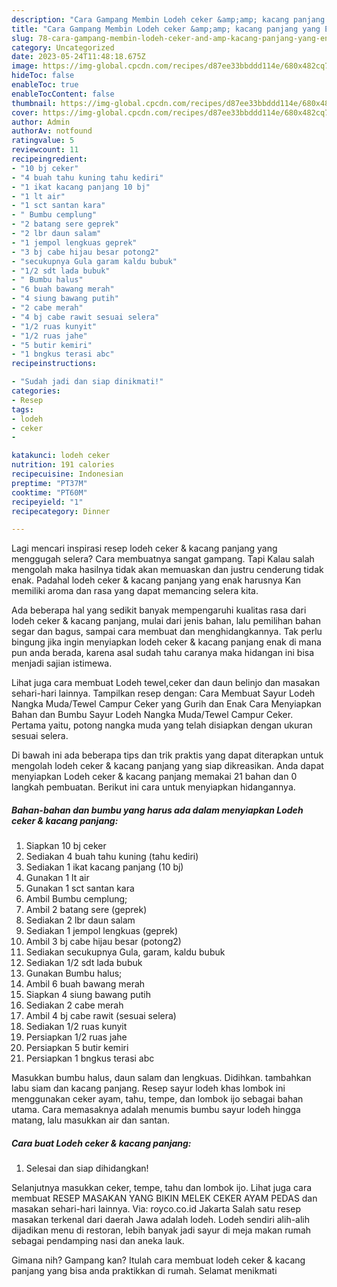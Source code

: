 ```yaml
---
description: "Cara Gampang Membin Lodeh ceker &amp;amp; kacang panjang yang Enak Banget}"
title: "Cara Gampang Membin Lodeh ceker &amp;amp; kacang panjang yang Enak Banget}"
slug: 78-cara-gampang-membin-lodeh-ceker-and-amp-kacang-panjang-yang-enak-banget
category: Uncategorized
date: 2023-05-24T11:48:18.675Z
image: https://img-global.cpcdn.com/recipes/d87ee33bbddd114e/680x482cq70/lodeh-ceker-kacang-panjang-foto-resep-utama.jpg
hideToc: false
enableToc: true
enableTocContent: false
thumbnail: https://img-global.cpcdn.com/recipes/d87ee33bbddd114e/680x482cq70/lodeh-ceker-kacang-panjang-foto-resep-utama.jpg
cover: https://img-global.cpcdn.com/recipes/d87ee33bbddd114e/680x482cq70/lodeh-ceker-kacang-panjang-foto-resep-utama.jpg
author: Admin
authorAv: notfound
ratingvalue: 5
reviewcount: 11
recipeingredient:
- "10 bj ceker"
- "4 buah tahu kuning tahu kediri"
- "1 ikat kacang panjang 10 bj"
- "1 lt air"
- "1 sct santan kara"
- " Bumbu cemplung"
- "2 batang sere geprek"
- "2 lbr daun salam"
- "1 jempol lengkuas geprek"
- "3 bj cabe hijau besar potong2"
- "secukupnya Gula garam kaldu bubuk"
- "1/2 sdt lada bubuk"
- " Bumbu halus"
- "6 buah bawang merah"
- "4 siung bawang putih"
- "2 cabe merah"
- "4 bj cabe rawit sesuai selera"
- "1/2 ruas kunyit"
- "1/2 ruas jahe"
- "5 butir kemiri"
- "1 bngkus terasi abc"
recipeinstructions:

- "Sudah jadi dan siap dinikmati!"
categories:
- Resep
tags:
- lodeh
- ceker
- 

katakunci: lodeh ceker  
nutrition: 191 calories
recipecuisine: Indonesian
preptime: "PT37M"
cooktime: "PT60M"
recipeyield: "1"
recipecategory: Dinner

---
```



Lagi mencari inspirasi resep lodeh ceker &amp; kacang panjang yang menggugah selera? Cara membuatnya sangat gampang. Tapi Kalau salah mengolah maka hasilnya tidak akan memuaskan dan justru cenderung tidak enak. Padahal lodeh ceker &amp; kacang panjang yang enak harusnya Kan memiliki aroma dan rasa yang dapat memancing selera kita.


Ada beberapa hal yang sedikit banyak mempengaruhi kualitas rasa dari lodeh ceker &amp; kacang panjang, mulai dari jenis bahan, lalu pemilihan bahan segar dan bagus, sampai cara membuat dan menghidangkannya. Tak perlu bingung jika ingin menyiapkan lodeh ceker &amp; kacang panjang enak di mana pun anda berada, karena asal sudah tahu caranya maka hidangan ini bisa menjadi sajian istimewa.

Lihat juga cara membuat Lodeh tewel,ceker dan daun belinjo dan masakan sehari-hari lainnya. Tampilkan resep dengan: Cara Membuat Sayur Lodeh Nangka Muda/Tewel Campur Ceker yang Gurih dan Enak Cara Menyiapkan Bahan dan Bumbu Sayur Lodeh Nangka Muda/Tewel Campur Ceker. Pertama yaitu, potong nangka muda yang telah disiapkan dengan ukuran sesuai selera.


Di bawah ini ada beberapa tips dan trik praktis yang dapat diterapkan untuk mengolah lodeh ceker &amp; kacang panjang yang siap dikreasikan. Anda dapat menyiapkan Lodeh ceker &amp; kacang panjang memakai 21 bahan dan 0 langkah pembuatan. Berikut ini cara untuk menyiapkan hidangannya.

<!--inarticleads1-->

##### Bahan-bahan dan bumbu yang harus ada dalam menyiapkan Lodeh ceker &amp; kacang panjang:

1. Siapkan 10 bj ceker
1. Sediakan 4 buah tahu kuning (tahu kediri)
1. Sediakan 1 ikat kacang panjang (10 bj)
1. Gunakan 1 lt air
1. Gunakan 1 sct santan kara
1. Ambil  Bumbu cemplung;
1. Ambil 2 batang sere (geprek)
1. Sediakan 2 lbr daun salam
1. Sediakan 1 jempol lengkuas (geprek)
1. Ambil 3 bj cabe hijau besar (potong2)
1. Sediakan secukupnya Gula, garam, kaldu bubuk
1. Sediakan 1/2 sdt lada bubuk
1. Gunakan  Bumbu halus;
1. Ambil 6 buah bawang merah
1. Siapkan 4 siung bawang putih
1. Sediakan 2 cabe merah
1. Ambil 4 bj cabe rawit (sesuai selera)
1. Sediakan 1/2 ruas kunyit
1. Persiapkan 1/2 ruas jahe
1. Persiapkan 5 butir kemiri
1. Persiapkan 1 bngkus terasi abc


Masukkan bumbu halus, daun salam dan lengkuas. Didihkan. tambahkan labu siam dan kacang panjang. Resep sayur lodeh khas lombok ini menggunakan ceker ayam, tahu, tempe, dan lombok ijo sebagai bahan utama. Cara memasaknya adalah menumis bumbu sayur lodeh hingga matang, lalu masukkan air dan santan. 

<!--inarticleads2-->

##### Cara buat Lodeh ceker &amp; kacang panjang:


1. Selesai dan siap dihidangkan!

Selanjutnya masukkan ceker, tempe, tahu dan lombok ijo. Lihat juga cara membuat RESEP MASAKAN YANG BIKIN MELEK CEKER AYAM PEDAS dan masakan sehari-hari lainnya. Via: royco.co.id Jakarta Salah satu resep masakan terkenal dari daerah Jawa adalah lodeh. Lodeh sendiri alih-alih dijadikan menu di restoran, lebih banyak jadi sayur di meja makan rumah sebagai pendamping nasi dan aneka lauk. 

Gimana nih? Gampang kan? Itulah cara membuat lodeh ceker &amp; kacang panjang yang bisa anda praktikkan di rumah. Selamat menikmati
